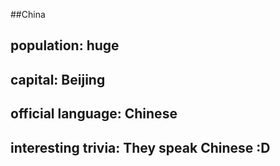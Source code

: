 ##China
## population: huge


## capital: Beijing

 
## official language: Chinese


## interesting trivia: They speak Chinese :D



